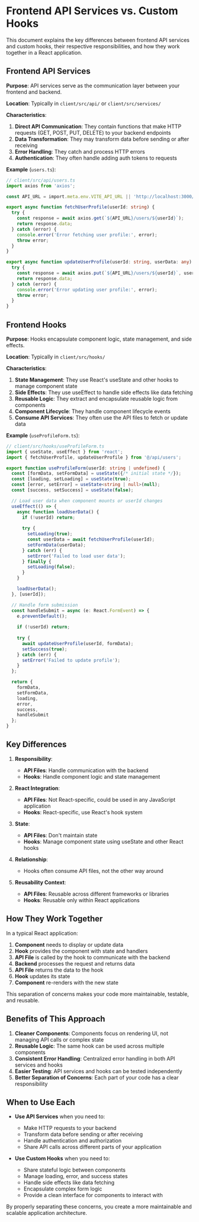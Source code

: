 # Frontend API Services vs. Custom Hooks

This document explains the key differences between frontend API services and custom hooks, their respective responsibilities, and how they work together in a React application.

## Frontend API Services

**Purpose**: API services serve as the communication layer between your frontend and backend.

**Location**: Typically in `client/src/api/` or `client/src/services/`

**Characteristics**:
1. **Direct API Communication**: They contain functions that make HTTP requests (GET, POST, PUT, DELETE) to your backend endpoints
2. **Data Transformation**: They may transform data before sending or after receiving
3. **Error Handling**: They catch and process HTTP errors
4. **Authentication**: They often handle adding auth tokens to requests

**Example** (`users.ts`):
```typescript
// client/src/api/users.ts
import axios from 'axios';

const API_URL = import.meta.env.VITE_API_URL || 'http://localhost:3000/api';

export async function fetchUserProfile(userId: string) {
  try {
    const response = await axios.get(`${API_URL}/users/${userId}`);
    return response.data;
  } catch (error) {
    console.error('Error fetching user profile:', error);
    throw error;
  }
}

export async function updateUserProfile(userId: string, userData: any) {
  try {
    const response = await axios.put(`${API_URL}/users/${userId}`, userData);
    return response.data;
  } catch (error) {
    console.error('Error updating user profile:', error);
    throw error;
  }
}
```

## Frontend Hooks

**Purpose**: Hooks encapsulate component logic, state management, and side effects.

**Location**: Typically in `client/src/hooks/`

**Characteristics**:
1. **State Management**: They use React's useState and other hooks to manage component state
2. **Side Effects**: They use useEffect to handle side effects like data fetching
3. **Reusable Logic**: They extract and encapsulate reusable logic from components
4. **Component Lifecycle**: They handle component lifecycle events
5. **Consume API Services**: They often use the API files to fetch or update data

**Example** (`useProfileForm.ts`):
```typescript
// client/src/hooks/useProfileForm.ts
import { useState, useEffect } from 'react';
import { fetchUserProfile, updateUserProfile } from '@/api/users';

export function useProfileForm(userId: string | undefined) {
  const [formData, setFormData] = useState({/* initial state */});
  const [loading, setLoading] = useState(true);
  const [error, setError] = useState<string | null>(null);
  const [success, setSuccess] = useState(false);

  // Load user data when component mounts or userId changes
  useEffect(() => {
    async function loadUserData() {
      if (!userId) return;
      
      try {
        setLoading(true);
        const userData = await fetchUserProfile(userId);
        setFormData(userData);
      } catch (err) {
        setError('Failed to load user data');
      } finally {
        setLoading(false);
      }
    }

    loadUserData();
  }, [userId]);

  // Handle form submission
  const handleSubmit = async (e: React.FormEvent) => {
    e.preventDefault();
    
    if (!userId) return;
    
    try {
      await updateUserProfile(userId, formData);
      setSuccess(true);
    } catch (err) {
      setError('Failed to update profile');
    }
  };

  return {
    formData,
    setFormData,
    loading,
    error,
    success,
    handleSubmit
  };
}
```

## Key Differences

1. **Responsibility**:
   - **API Files**: Handle communication with the backend
   - **Hooks**: Handle component logic and state management

2. **React Integration**:
   - **API Files**: Not React-specific, could be used in any JavaScript application
   - **Hooks**: React-specific, use React's hook system

3. **State**:
   - **API Files**: Don't maintain state
   - **Hooks**: Manage component state using useState and other React hooks

4. **Relationship**:
   - Hooks often consume API files, not the other way around

5. **Reusability Context**:
   - **API Files**: Reusable across different frameworks or libraries
   - **Hooks**: Reusable only within React applications

## How They Work Together

In a typical React application:

1. **Component** needs to display or update data
2. **Hook** provides the component with state and handlers
3. **API File** is called by the hook to communicate with the backend
4. **Backend** processes the request and returns data
5. **API File** returns the data to the hook
6. **Hook** updates its state
7. **Component** re-renders with the new state

This separation of concerns makes your code more maintainable, testable, and reusable.

## Benefits of This Approach

1. **Cleaner Components**: Components focus on rendering UI, not managing API calls or complex state
2. **Reusable Logic**: The same hook can be used across multiple components
3. **Consistent Error Handling**: Centralized error handling in both API services and hooks
4. **Easier Testing**: API services and hooks can be tested independently
5. **Better Separation of Concerns**: Each part of your code has a clear responsibility

## When to Use Each

- **Use API Services** when you need to:
  - Make HTTP requests to your backend
  - Transform data before sending or after receiving
  - Handle authentication and authorization
  - Share API calls across different parts of your application

- **Use Custom Hooks** when you need to:
  - Share stateful logic between components
  - Manage loading, error, and success states
  - Handle side effects like data fetching
  - Encapsulate complex form logic
  - Provide a clean interface for components to interact with

By properly separating these concerns, you create a more maintainable and scalable application architecture. 